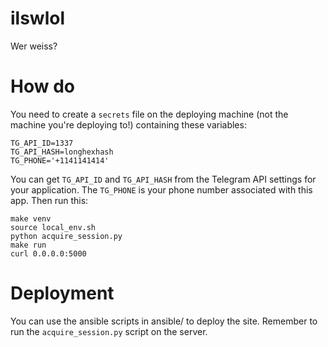 # ilswlol
Wer weiss?

# How do
You need to create a `secrets` file on the deploying machine (not the machine you're deploying to!)
containing these variables:

    TG_API_ID=1337
    TG_API_HASH=longhexhash
    TG_PHONE='+1141141414'

You can get `TG_API_ID` and `TG_API_HASH` from the Telegram API settings for
your application. The `TG_PHONE` is your phone number associated with this app.
Then run this:

    make venv
    source local_env.sh
    python acquire_session.py
    make run
    curl 0.0.0.0:5000

# Deployment
You can use the ansible scripts in ansible/ to deploy the site. Remember to run
the `acquire_session.py` script on the server.
